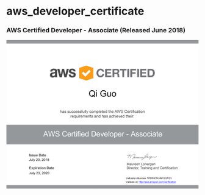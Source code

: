 # aws_developer_certificate

### AWS Certified Developer - Associate (Released June 2018)


![aws_developer_certificate](https://raw.githubusercontent.com/guoqi228/aws_developer_certificate/master/aws_developer_certificate_associate.png) 


